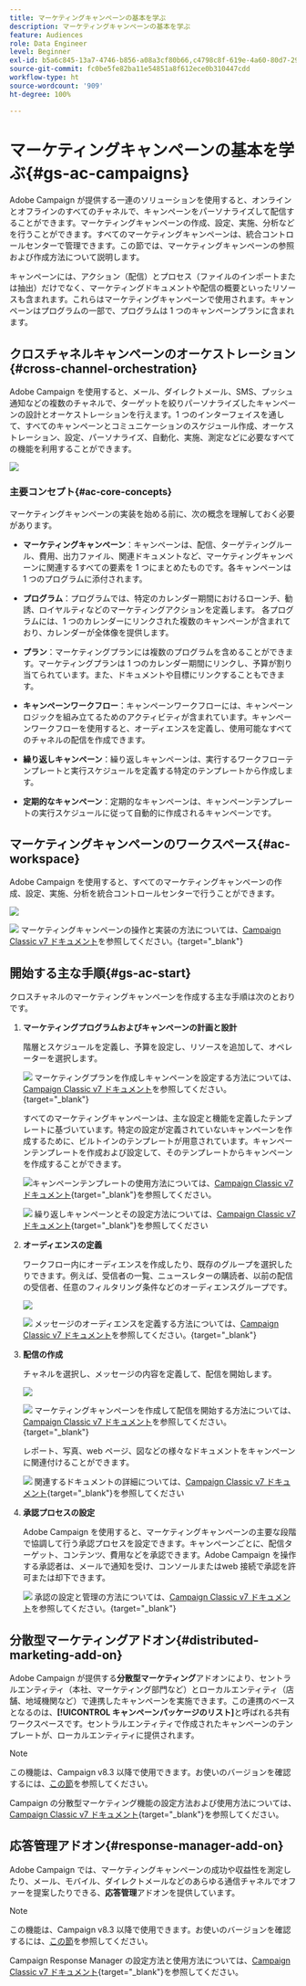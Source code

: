 ```yaml
---
title: マーケティングキャンペーンの基本を学ぶ
description: マーケティングキャンペーンの基本を学ぶ
feature: Audiences
role: Data Engineer
level: Beginner
exl-id: b5a6c845-13a7-4746-b856-a08a3cf80b66,c4798c8f-619e-4a60-80d7-29b9e4c61168
source-git-commit: fc0be5fe82ba11e54851a8f612ece0b310447cdd
workflow-type: ht
source-wordcount: '909'
ht-degree: 100%

---
```


# マーケティングキャンペーンの基本を学ぶ{#gs-ac-campaigns}

Adobe Campaign が提供する一連のソリューションを使用すると、オンラインとオフラインのすべてのチャネルで、キャンペーンをパーソナライズして配信することができます。マーケティングキャンペーンの作成、設定、実施、分析などを行うことができます。すべてのマーケティングキャンペーンは、統合コントロールセンターで管理できます。この節では、マーケティングキャンペーンの参照および作成方法について説明します。

キャンペーンには、アクション（配信）とプロセス（ファイルのインポートまたは抽出）だけでなく、マーケティングドキュメントや配信の概要といったリソースも含まれます。これらはマーケティングキャンペーンで使用されます。キャンペーンはプログラムの一部で、プログラムは 1 つのキャンペーンプランに含まれます。

## クロスチャネルキャンペーンのオーケストレーション{#cross-channel-orchestration}

Adobe Campaign を使用すると、メール、ダイレクトメール、SMS、プッシュ通知などの複数のチャネルで、ターゲットを絞りパーソナライズしたキャンペーンの設計とオーケストレーションを行えます。1 つのインターフェイスを通して、すべてのキャンペーンとコミュニケーションのスケジュール作成、オーケストレーション、設定、パーソナライズ、自動化、実施、測定などに必要なすべての機能を利用することができます。

![](assets/campaign-tab.png)

### 主要コンセプト{#ac-core-concepts}

マーケティングキャンペーンの実装を始める前に、次の概念を理解しておく必要があります。

* **マーケティングキャンペーン**：キャンペーンは、配信、ターゲティングルール、費用、出力ファイル、関連ドキュメントなど、マーケティングキャンペーンに関連するすべての要素を 1 つにまとめたものです。各キャンペーンは 1 つのプログラムに添付されます。

* **プログラム**：プログラムでは、特定のカレンダー期間におけるローンチ、勧誘、ロイヤルティなどのマーケティングアクションを定義します。
各プログラムには、1 つのカレンダーにリンクされた複数のキャンペーンが含まれており、カレンダーが全体像を提供します。

* **プラン**：マーケティングプランには複数のプログラムを含めることができます。マーケティングプランは 1 つのカレンダー期間にリンクし、予算が割り当てられています。また、ドキュメントや目標にリンクすることもできます。

* **キャンペーンワークフロー**：キャンペーンワークフローには、キャンペーンロジックを組み立てるためのアクティビティが含まれています。キャンペーンワークフローを使用すると、オーディエンスを定義し、使用可能なすべてのチャネルの配信を作成できます。

* **繰り返しキャンペーン**：繰り返しキャンペーンは、実行するワークフローテンプレートと実行スケジュールを定義する特定のテンプレートから作成します。

* **定期的なキャンペーン**：定期的なキャンペーンは、キャンペーンテンプレートの実行スケジュールに従って自動的に作成されるキャンペーンです。

## マーケティングキャンペーンのワークスペース{#ac-workspace}

Adobe Campaign を使用すると、すべてのマーケティングキャンペーンの作成、設定、実施、分析を統合コントロールセンターで行うことができます。

![](assets/calendar.png)

![](../assets/do-not-localize/book.png) マーケティングキャンペーンの操作と実装の方法については、[Campaign Classic v7 ドキュメント](https://experienceleague.adobe.com/docs/campaign-classic/using/orchestrating-campaigns/about-marketing-campaigns/accessing-marketing-campaigns.html?lang=ja#orchestrating-campaigns)を参照してください。{target=&quot;_blank&quot;}


## 開始する主な手順{#gs-ac-start}

クロスチャネルのマーケティングキャンペーンを作成する主な手順は次のとおりです。

1. **マーケティングプログラムおよびキャンペーンの計画と設計**

   階層とスケジュールを定義し、予算を設定し、リソースを追加して、オペレーターを選択します。

   ![](../assets/do-not-localize/book.png) マーケティングプランを作成しキャンペーンを設定する方法については、[Campaign Classic v7 ドキュメント](https://experienceleague.adobe.com/docs/campaign-classic/using/orchestrating-campaigns/orchestrate-campaigns/setting-up-marketing-campaigns.html?lang=ja#creating-plan-and-program-hierarchy)を参照してください。{target=&quot;_blank&quot;}

   すべてのマーケティングキャンペーンは、主な設定と機能を定義したテンプレートに基づいています。特定の設定が定義されていないキャンペーンを作成するために、ビルトインのテンプレートが用意されています。キャンペーンテンプレートを作成および設定して、そのテンプレートからキャンペーンを作成することができます。

   ![](../assets/do-not-localize/book.png)キャンペーンテンプレートの使用方法については、[Campaign Classic v7 ドキュメント](https://experienceleague.adobe.com/docs/campaign-classic/using/orchestrating-campaigns/orchestrate-campaigns/marketing-campaign-templates.html?lang=ja#orchestrating-campaigns){target=&quot;_blank&quot;}を参照してください。

   ![](../assets/do-not-localize/book.png) 繰り返しキャンペーンとその設定方法については、[Campaign Classic v7 ドキュメント](https://experienceleague.adobe.com/docs/campaign-classic/using/orchestrating-campaigns/orchestrate-campaigns/setting-up-marketing-campaigns.html?lang=ja#recurring-and-periodic-campaigns){target=&quot;_blank&quot;}を参照してください

1. **オーディエンスの定義**

   ワークフロー内にオーディエンスを作成したり、既存のグループを選択したりできます。例えば、受信者の一覧、ニュースレターの購読者、以前の配信の受信者、任意のフィルタリング条件などのオーディエンスグループです。

   ![](assets/campaign-wf.png)

   ![](../assets/do-not-localize/book.png) メッセージのオーディエンスを定義する方法については、[Campaign Classic v7 ドキュメント](https://experienceleague.adobe.com/docs/campaign-classic/using/orchestrating-campaigns/orchestrate-campaigns/marketing-campaign-target.html?lang=ja#orchestrating-campaigns)を参照してください。{target=&quot;_blank&quot;}

1. **配信の作成**

   チャネルを選択し、メッセージの内容を定義して、配信を開始します。

   ![](assets/campaign-dashboard.png)

   ![](../assets/do-not-localize/book.png) マーケティングキャンペーンを作成して配信を開始する方法については、[Campaign Classic v7 ドキュメント](https://experienceleague.adobe.com/docs/campaign-classic/using/orchestrating-campaigns/orchestrate-campaigns/marketing-campaign-deliveries.html?lang=ja#creating-deliveries)を参照してください。{target=&quot;_blank&quot;}

   レポート、写真、web ページ、図などの様々なドキュメントをキャンペーンに関連付けることができます。

   ![](../assets/do-not-localize/book.png) 関連するドキュメントの詳細については、[Campaign Classic v7 ドキュメント](https://experienceleague.adobe.com/docs/campaign-classic/using/orchestrating-campaigns/orchestrate-campaigns/marketing-campaign-assets.html?lang=ja#adding-documents){target=&quot;_blank&quot;}を参照してください

1. **承認プロセスの設定**

   Adobe Campaign を使用すると、マーケティングキャンペーンの主要な段階で協調して行う承認プロセスを設定できます。キャンペーンごとに、配信ターゲット、コンテンツ、費用などを承認できます。Adobe Campaign を操作する承認者は、メールで通知を受け、コンソールまたはweb 接続で承認を許可または却下できます。 

   ![](../assets/do-not-localize/book.png) 承認の設定と管理の方法については、[Campaign Classic v7 ドキュメント](https://experienceleague.adobe.com/docs/campaign-classic/using/orchestrating-campaigns/orchestrate-campaigns/marketing-campaign-approval.html?lang=ja#orchestrating-campaigns)を参照してください。{target=&quot;_blank&quot;}


## 分散型マーケティングアドオン{#distributed-marketing-add-on}

Adobe Campaign が提供する&#x200B;**分散型マーケティング**&#x200B;アドオンにより、セントラルエンティティ（本社、マーケティング部門など）とローカルエンティティ（店舗、地域機関など）で連携したキャンペーンを実施できます。この連携のベースとなるのは、**[!UICONTROL キャンペーンパッケージのリスト]**&#x200B;と呼ばれる共有ワークスペースです。セントラルエンティティで作成されたキャンペーンのテンプレートが、ローカルエンティティに提供されます。

>[!NOTE]
>
>この機能は、Campaign v8.3 以降で使用できます。お使いのバージョンを確認するには、[この節](compatibility-matrix.md#how-to-check-your-campaign-version-and-buildversion)を参照してください。

[](../assets/do-not-localize/book.png) Campaign の分散型マーケティング機能の設定方法および使用方法については、[Campaign Classic v7 ドキュメント](https://experienceleague.adobe.com/docs/campaign-classic/using/distributed-marketing/about-distributed-marketing.html?lang=ja){target=&quot;_blank&quot;}を参照してください。

## 応答管理アドオン{#response-manager-add-on}

Adobe Campaign では、マーケティングキャンペーンの成功や収益性を測定したり、メール、モバイル、ダイレクトメールなどのあらゆる通信チャネルでオファーを提案したりできる、**応答管理**&#x200B;アドオンを提供しています。

>[!NOTE]
>
>この機能は、Campaign v8.3 以降で使用できます。お使いのバージョンを確認するには、[この節](compatibility-matrix.md#how-to-check-your-campaign-version-and-buildversion)を参照してください。

[](../assets/do-not-localize/book.png) Campaign Response Manager の設定方法と使用方法については、[Campaign Classic v7 ドキュメント](https://experienceleague.adobe.com/docs/campaign-classic/using/response-manager/about-response-manager.html?lang=ja){target=&quot;_blank&quot;}を参照してください。

